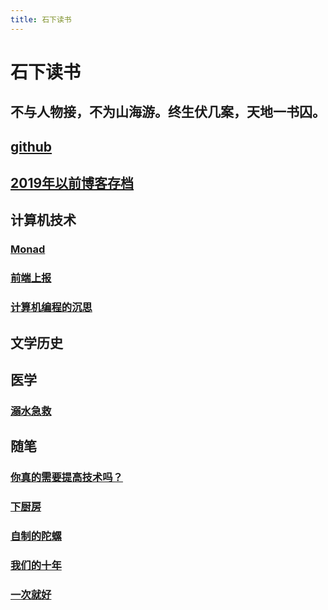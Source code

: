 ```yaml
---
title: 石下读书
---
```


# 石下读书

## 不与人物接，不为山海游。终生伏几案，天地一书囚。

## [github](https://github.com/hiddaorear)

## [2019年以前博客存档](https://github.com/hiddaorear/history_blog)

## 计算机技术

### [Monad](./computer_programs/monad.md)

### [前端上报](./computer_programs/analytics.md)

### [计算机编程的沉思](./computer_programs/meditation_of_computer_programs.md)

## 文学历史

## 医学

### [溺水急救](./medicine/drown.md)

## 随笔

### [你真的需要提高技术吗？](./essay/badminton_technique.md)

### [下厨房](./essay/cooking.md)

### [自制的陀螺](./essay/gyro.md)

### [我们的十年](./essay/junior_high_school_ten_years.md)

### [一次就好](./essay/single_step.md)
